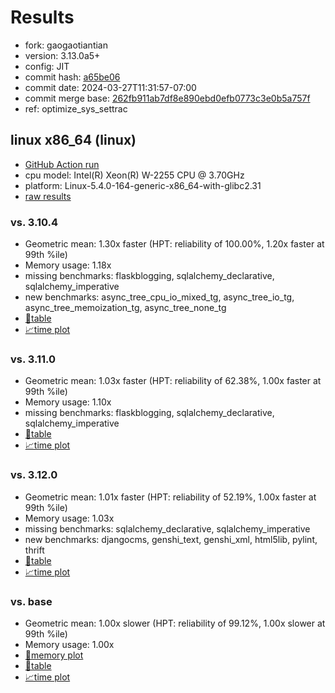 # Results

- fork: gaogaotiantian
- version: 3.13.0a5+
- config: JIT
- commit hash: [a65be06](https://github.com/gaogaotiantian/cpython/commit/a65be06)
- commit date: 2024-03-27T11:31:57-07:00
- commit merge base: [262fb911ab7df8e890ebd0efb0773c3e0b5a757f](https://github.com/gaogaotiantian/cpython/commit/262fb911ab7df8e890ebd0efb0773c3e0b5a757f)
- ref: optimize_sys_settrac

## linux x86_64 (linux)

- [GitHub Action run](https://github.com/faster-cpython/benchmarking/actions/runs/8474043440)
- cpu model: Intel(R) Xeon(R) W-2255 CPU @ 3.70GHz
- platform: Linux-5.4.0-164-generic-x86_64-with-glibc2.31
- [raw results](bm-20240327-linux-x86_64-gaogaotiantian-optimize_sys_settrac-3.13.0a5%2B-a65be06.json)

### vs. 3.10.4

- Geometric mean: 1.30x faster (HPT: reliability of 100.00%, 1.20x faster at 99th %ile)
- Memory usage: 1.18x
- missing benchmarks: flaskblogging, sqlalchemy_declarative, sqlalchemy_imperative
- new benchmarks: async_tree_cpu_io_mixed_tg, async_tree_io_tg, async_tree_memoization_tg, async_tree_none_tg
- [📄table](bm-20240327-linux-x86_64-gaogaotiantian-optimize_sys_settrac-3.13.0a5%2B-a65be06-vs-3.10.4.md)
- [📈time plot](bm-20240327-linux-x86_64-gaogaotiantian-optimize_sys_settrac-3.13.0a5%2B-a65be06-vs-3.10.4.png)

### vs. 3.11.0

- Geometric mean: 1.03x faster (HPT: reliability of 62.38%, 1.00x faster at 99th %ile)
- Memory usage: 1.10x
- missing benchmarks: flaskblogging, sqlalchemy_declarative, sqlalchemy_imperative
- [📄table](bm-20240327-linux-x86_64-gaogaotiantian-optimize_sys_settrac-3.13.0a5%2B-a65be06-vs-3.11.0.md)
- [📈time plot](bm-20240327-linux-x86_64-gaogaotiantian-optimize_sys_settrac-3.13.0a5%2B-a65be06-vs-3.11.0.png)

### vs. 3.12.0

- Geometric mean: 1.01x faster (HPT: reliability of 52.19%, 1.00x faster at 99th %ile)
- Memory usage: 1.03x
- missing benchmarks: sqlalchemy_declarative, sqlalchemy_imperative
- new benchmarks: djangocms, genshi_text, genshi_xml, html5lib, pylint, thrift
- [📄table](bm-20240327-linux-x86_64-gaogaotiantian-optimize_sys_settrac-3.13.0a5%2B-a65be06-vs-3.12.0.md)
- [📈time plot](bm-20240327-linux-x86_64-gaogaotiantian-optimize_sys_settrac-3.13.0a5%2B-a65be06-vs-3.12.0.png)

### vs. base

- Geometric mean: 1.00x slower (HPT: reliability of 99.12%, 1.00x slower at 99th %ile)
- Memory usage: 1.00x
- [🧠memory plot](bm-20240327-linux-x86_64-gaogaotiantian-optimize_sys_settrac-3.13.0a5%2B-a65be06-vs-base-mem.png)
- [📄table](bm-20240327-linux-x86_64-gaogaotiantian-optimize_sys_settrac-3.13.0a5%2B-a65be06-vs-base.md)
- [📈time plot](bm-20240327-linux-x86_64-gaogaotiantian-optimize_sys_settrac-3.13.0a5%2B-a65be06-vs-base.png)

